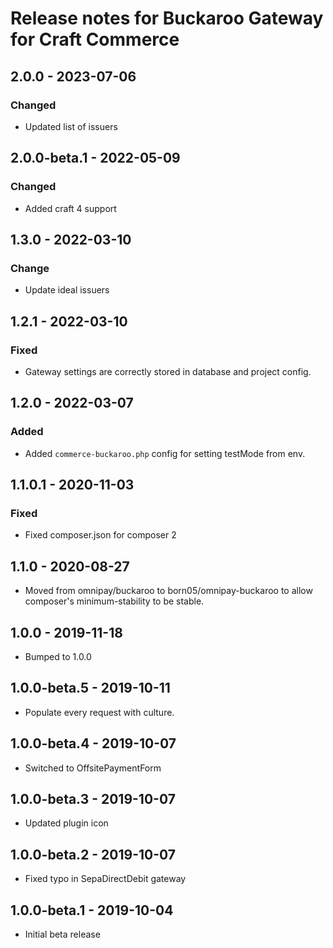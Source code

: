 # Release notes for Buckaroo Gateway for Craft Commerce

## 2.0.0 - 2023-07-06
### Changed
- Updated list of issuers

## 2.0.0-beta.1 - 2022-05-09
### Changed
- Added craft 4 support

## 1.3.0 - 2022-03-10
### Change
- Update ideal issuers

## 1.2.1 - 2022-03-10
### Fixed
- Gateway settings are correctly stored in database and project config.

## 1.2.0 - 2022-03-07
### Added
- Added `commerce-buckaroo.php` config for setting testMode from env.

## 1.1.0.1 - 2020-11-03
### Fixed
- Fixed composer.json for composer 2

## 1.1.0 - 2020-08-27

- Moved from omnipay/buckaroo to born05/omnipay-buckaroo to allow composer's minimum-stability to be stable.

## 1.0.0 - 2019-11-18

- Bumped to 1.0.0

## 1.0.0-beta.5 - 2019-10-11

- Populate every request with culture.

## 1.0.0-beta.4 - 2019-10-07

- Switched to OffsitePaymentForm

## 1.0.0-beta.3 - 2019-10-07

- Updated plugin icon

## 1.0.0-beta.2 - 2019-10-07

- Fixed typo in SepaDirectDebit gateway

## 1.0.0-beta.1 - 2019-10-04

- Initial beta release
